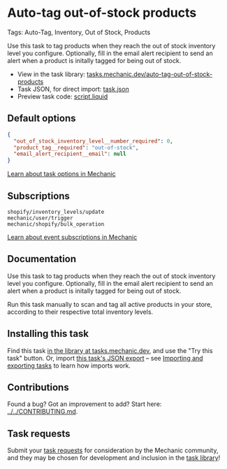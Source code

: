 # Auto-tag out-of-stock products

Tags: Auto-Tag, Inventory, Out of Stock, Products

Use this task to tag products when they reach the out of stock inventory level you configure. Optionally, fill in the email alert recipient to send an alert when a product is initally tagged for being out of stock.

* View in the task library: [tasks.mechanic.dev/auto-tag-out-of-stock-products](https://tasks.mechanic.dev/auto-tag-out-of-stock-products)
* Task JSON, for direct import: [task.json](../../tasks/auto-tag-out-of-stock-products.json)
* Preview task code: [script.liquid](./script.liquid)

## Default options

```json
{
  "out_of_stock_inventory_level__number_required": 0,
  "product_tag__required": "out-of-stock",
  "email_alert_recipient__email": null
}
```

[Learn about task options in Mechanic](https://learn.mechanic.dev/core/tasks/options)

## Subscriptions

```liquid
shopify/inventory_levels/update
mechanic/user/trigger
mechanic/shopify/bulk_operation
```

[Learn about event subscriptions in Mechanic](https://learn.mechanic.dev/core/tasks/subscriptions)

## Documentation

Use this task to tag products when they reach the out of stock inventory level you configure. Optionally, fill in the email alert recipient to send an alert when a product is initally tagged for being out of stock.

Run this task manually to scan and tag all active products in your store, according to their respective total inventory levels.

## Installing this task

Find this task [in the library at tasks.mechanic.dev](https://tasks.mechanic.dev/auto-tag-out-of-stock-products), and use the "Try this task" button. Or, import [this task's JSON export](../../tasks/auto-tag-out-of-stock-products.json) – see [Importing and exporting tasks](https://learn.mechanic.dev/core/tasks/import-and-export) to learn how imports work.

## Contributions

Found a bug? Got an improvement to add? Start here: [../../CONTRIBUTING.md](../../CONTRIBUTING.md).

## Task requests

Submit your [task requests](https://mechanic.canny.io/task-requests) for consideration by the Mechanic community, and they may be chosen for development and inclusion in the [task library](https://tasks.mechanic.dev/)!
